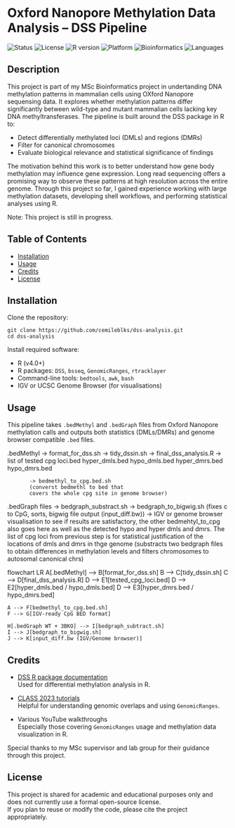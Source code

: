 # Oxford Nanopore Methylation Data Analysis – DSS Pipeline

![Status](https://img.shields.io/badge/status-in--progress-yellow)
![License](https://img.shields.io/badge/license-TBD-lightgrey)
![R version](https://img.shields.io/badge/R-4.0+-blue)
![Platform](https://img.shields.io/badge/platform-Linux%20%2F%20Unix-lightgrey)
![Bioinformatics](https://img.shields.io/badge/domain-bioinformatics-brightgreen)
![Languages](https://img.shields.io/github/languages/top/cemileblks/dss-analysis)

## Description

This project is part of my MSc Bioinformatics project in undertanding DNA methylation patterns in mammalian cells using OXford Nanopore sequensing data. It explores whether methylation patterns differ significantly between wild-type and mutant mammalian cells lacking key DNA methyltransferases. The pipeline is built around the DSS package in R to:

- Detect differentially methylated loci (DMLs) and regions (DMRs)
- Filter for canonical chromosomes
- Evaluate biological relevance and statistical significance of findings

The motivation behind this work is to better understand how gene body methylation may influence gene expression. Long read sequencing offers a promising way to observe these patterns at high resolution across the entire genome. Through this project so far, I gained experience working with large methylation datasets, developing shell workflows, and performing statistical analyses using R.

Note: This project is still in progress.

## Table of Contents

- [Installation](#installation)
- [Usage](#usage)
- [Credits](#credits)
- [License](#license)

## Installation

Clone the repository:
```
git clone https://github.com/cemileblks/dss-analysis.git
cd dss-analysis
```
Install required software:

- R (v4.0+)
- R packages: `DSS`, `bsseq`, `GenomicRanges`, `rtracklayer`
- Command-line tools: `bedtools`, `awk`, `bash`
- IGV or UCSC Genome Browser (for visualisations)

## Usage

This pipeline takes `.bedMethyl` and `.bedGraph` files from Oxford Nanopore methylation calls and outputs both statistics (DMLs/DMRs) and genome browser compatible `.bed` files.

.bedMethyl -> format_for_dss.sh -> tidy_dssin.sh -> final_dss_analysis.R -> list of tested cpg loci.bed hyper_dmls.bed hypo_dmls.bed hyper_dmrs.bed hypo_dmrs.bed
           
           -> bedmethyl_to_cpg.bed.sh 
           (converst bedmethl to bed that
           covers the whole cpg site in genome browser)

.bedGraph files -> bedgraph_substract.sh         -> bedgraph_to_bigwig.sh (fixes c to CpG, sorts, bigwig file output (input_diff.bw)) -> IGV or genome browser visualisation to see if results are satisfactory, the other bedmehtyl_to_cpg also goes here as well as the detected hypo and hyper dmls and dmrs. The list of cpg loci from previous step is for statistical justification of the locations of dmls and dmrs in thge genome
                    (substracts two bedgraph files to obtain
                    differences in methylation levels and 
                    filters chromosomes to autosomal canonical chrs)


flowchart LR
    A[.bedMethyl] --> B[format_for_dss.sh]
    B --> C[tidy_dssin.sh]
    C --> D[final_dss_analysis.R]
    D --> E1[tested_cpg_loci.bed]
    D --> E2[hyper_dmls.bed / hypo_dmls.bed]
    D --> E3[hyper_dmrs.bed / hypo_dmrs.bed]

    A --> F[bedmethyl_to_cpg.bed.sh]
    F --> G[IGV-ready CpG BED format]

    H[.bedGraph WT + 3BKO] --> I[bedgraph_subtract.sh]
    I --> J[bedgraph_to_bigwig.sh]
    J --> K[input_diff.bw (IGV/Genome browser)]

## Credits

- [DSS R package documentation](https://bioconductor.org/packages/release/bioc/vignettes/DSS/inst/doc/DSS.html)  
  Used for differential methylation analysis in R.

- [CLASS 2023 tutorials](https://github.com/boulderrinnlab/CLASS_2023)  
  Helpful for understanding genomic overlaps and using `GenomicRanges`.

- Various YouTube walkthroughs  
  Especially those covering `GenomicRanges` usage and methylation data visualization in R.

Special thanks to my MSc supervisor and lab group for their guidance through this project.

## License

This project is shared for academic and educational purposes only and does not currently use a formal open-source license.  
If you plan to reuse or modify the code, please cite the project appropriately.